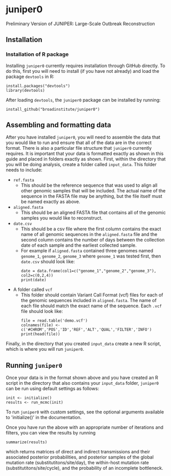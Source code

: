 # juniper0
Preliminary Version of JUNIPER: Large-Scale Outbreak Reconstruction

## Installation
### Installation of R package
Installing `juniper0` currently requires installation through GitHub directly. To do this, first you will need to install (if you have not already) and load the package `devtools` in R:
```
install.packages("devtools")
library(devtools)
```

After loading `devtools`, the `juniper0` package can be installed by running: 
```
install_github("broadinstitute/juniper0")
```

## Assembling and formatting data
After you have installed `juniper0`, you will need to assemble the data that you would like to run and ensure that all of the data are in the correct format. There is also a particular file structure that `juniper0` currently requires. It is important that your data is formatted exactly as shown in this guide and placed in folders exactly as shown. First, within the directory that you will be doing analysis, create a folder called `input_data`. This folder needs to include: 
 - `ref.fasta`
    - This should be the reference sequence that was used to align all other genomic samples that will be included. The actual name of the sequence in the FASTA file may be anything, but the file itself must be named exactly as above.
 - `aligned.fasta`
    - This should be an aligned FASTA file that contains all of the genomic samples you would like to reconstruct. 
 - `date.csv`
    - This should be a csv file where the first column contains the exact name of all genomic sequences in the `aligned.fasta` file and the second column contains the number of days between the collection date of each sample and the earliest collected sample. 
    - For example if `aligned.fasta` contained three genomes named `genome_1`, `genome_2`, `genome_3` where `genome_1` was tested first, then `date.csv` should look like:
      ```
      date = data.frame(col1=c("genome_1","genome_2","genome_3"), col2=c(0,2,4))
      print(date)
      ```
 - A folder called `vcf`
    - This folder should contain Variant Call Format (vcf) files for each of the genomic sequences included in `aligned.fasta`. The name of each file should match the exact name of the sequence. Each `.vcf` file should look like:
      ```
      file = read.table('demo.vcf')
      colnames(file) <- c('#CHROM','POS','ID','REF','ALT','QUAL','FILTER','INFO')
      print(head(file))
      ```

Finally, in the directory that you created `input_data` create a new R script, which is where you will run `juniper0`.


## Running `juniper0`
Once your data is in the format shown above and you have created an R script in the directory that also contains your `input_data` folder, `juniper0` can be run using default settings as follows: 
```
init <- initialize()
results <- run_mcmc(init)
```

To run `juniper0` with custom settings, see the optional arguments available to 'initialize()' in the documentation.


Once you have run the above with an appropriate number of iterations and filters, you can view the results by running
```
summarize(results)
```
which returns matrices of direct and indirect transmissions and their associated posterior probabilities, and posterior samples of the global mutation rate (substitutitons/site/day), the within-host mutation rate (substitutitons/site/cycle), and the probability of an incomplete bottleneck.